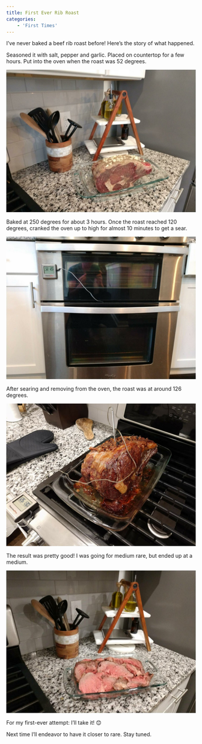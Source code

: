 ```yaml
---
title: First Ever Rib Roast
categories:
    - 'First Times'
---
```

I’ve never baked a beef rib roast before! Here’s the story of what happened.

Seasoned it with salt, pepper and garlic. Placed on countertop for a few hours. Put into the oven when the roast was 52 degrees.

![Season-Rib-Roast](/assets/images/Season-Rib-Roast.jpg)

Baked at 250 degrees for about 3 hours. Once the roast reached 120 degrees, cranked the oven up to high for almost 10 minutes to get a sear.

![Bake-with-Therm](/assets/images/Bake-with-Therm.jpg)

After searing and removing from the oven, the roast was at around 126 degrees.

![Out-at-126](/assets/images/Out-at-126.jpg)

The result was pretty good! I was going for medium rare, but ended up at a medium.

![Mid-Well](/assets/images/Mid-Well.jpg)

For my first-ever attempt: I’ll take it! 😊

Next time I’ll endeavor to have it closer to rare. Stay tuned.
